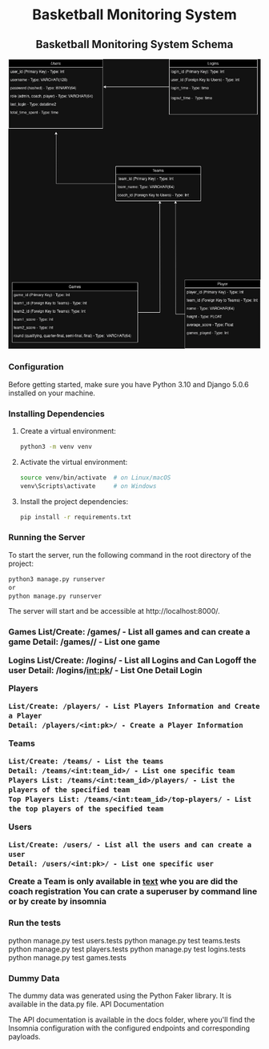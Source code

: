 <h1 align="center">Basketball Monitoring System</h1>
<h2 align="center">Basketball Monitoring System Schema</h2>
<img src="assets/img/Basketball_League_Managment_DataBase_Schema.jpg">

<h3> Configuration </h3>

Before getting started, make sure you have Python 3.10 and Django 5.0.6 installed on your machine.

<h3> Installing Dependencies </h3>

1. Create a virtual environment:
    ```bash
    python3 -m venv venv
    ```

2. Activate the virtual environment:
    ```bash
    source venv/bin/activate  # on Linux/macOS
    venv\Scripts\activate     # on Windows
    ```

3. Install the project dependencies:
    ```bash
    pip install -r requirements.txt
    ```

<h3> Running the Server </h3>

To start the server, run the following command in the root directory of the project:
```bash
python3 manage.py runserver
or
python manage.py runserver
```
The server will start and be accessible at http://localhost:8000/.

<h3>
Games
    List/Create: /games/ - List all games and can create a game
    Detail: /games/<int:pk>/ - List one game

Logins
    List/Create: /logins/ - List all Logins and Can Logoff the user
    Detail: /logins/<int:pk>/ - List One Detail Login

Players

    List/Create: /players/ - List Players Information and Create a Player
    Detail: /players/<int:pk>/ - Create a Player Information

Teams

    List/Create: /teams/ - List the teams
    Detail: /teams/<int:team_id>/ - List one specific team
    Players List: /teams/<int:team_id>/players/ - List the players of the specified team
    Top Players List: /teams/<int:team_id>/top-players/ - List the top players of the specified team

Users

    List/Create: /users/ - List all the users and can create a user
    Detail: /users/<int:pk>/ - List one specific user

Create a Team is only available in [text](http://127.0.0.1:8000/admin/teams/team/add/) whe you are did the coach registration
You can crate a superuser by command line or by create by insomnia
</h3>

<h3>Run the tests</h3>
python manage.py test users.tests
python manage.py test teams.tests
python manage.py test players.tests
python manage.py test logins.tests
python manage.py test games.tests

<h3> Dummy Data</h3>

The dummy data was generated using the Python Faker library. It is available in the data.py file.
API Documentation

The API documentation is available in the docs folder, where you'll find the Insomnia configuration with the configured endpoints and corresponding payloads.
